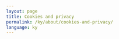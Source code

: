 ```yaml
---
layout: page
title: Cookies and privacy
permalink: /ky/about/cookies-and-privacy/
language: ky
---
```

